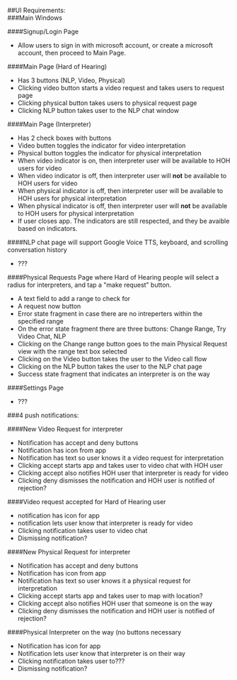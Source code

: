 ##UI Requirements:  
###Main Windows

####Signup/Login Page
* Allow users to sign in with microsoft account, or create a microsoft account, then proceed to Main Page.

####Main Page (Hard of Hearing)
* Has 3 buttons (NLP, Video, Physical)
* Clicking video button starts a video request and takes users to request page
* Clicking physical button takes users to physical request page
* Clicking NLP button takes user to the NLP chat window

####Main Page (Interpreter)
* Has 2 check boxes with buttons
* Video butten toggles the indicator for video interpretation
* Physical button toggles the indicator for physical interpretation
* When video indicator is on, then interpreter user will be available to HOH users for video
* When video indicator is off, then interpreter user will **not** be available to HOH users for video
* When physical indicator is off, then interpreter user will be available to HOH users for physical interpretation
* When physical indicator is off, then interpreter user will **not** be available to HOH users for physical interpretation
* If user closes app. The indicators are still respected, and they be avaible based on indicators.

####NLP chat page will support Google Voice TTS, keyboard, and scrolling conversation history
* ???

####Physical Requests Page where Hard of Hearing people will select a radius for interpreters, and tap a "make request" button.
* A text field to add a range to check for
* A request now button
* Error state fragment in case there are no intreperters within the specified range
* On the error state fragment there are three buttons: Change Range, Try Video Chat, NLP
* Clicking on the Change range button goes to the main Physical Request view with the range text box selected
* Clicking on the Video button takes the user to the Video call flow
* Clicking on the NLP button takes the user to the NLP chat page
* Success state fragment that indicates an interpreter is on the way

####Settings Page
* ???

###4 push notifications:

####New Video Request for interpreter
* Notification has accept and deny buttons
* Notification has icon from app
* Notification has text so user knows it a video request for interpretation
* Clicking accept starts app and takes user to video chat with HOH user
* Clicking accept also notifies HOH user that interpreter is ready for video 
* Clicking deny dismisses the notification and HOH user is notified of rejection?

####Video request accepted for Hard of Hearing user  
* notification has icon for app
* notification lets user know that interpreter is ready for video
* Clicking notification takes user to video chat
* Dismissing notification?
 
####New Physical Request for interpreter
* Notification has accept and deny buttons
* Notification has icon from app
* Notification has text so user knows it a physical request for interpretation
* Clicking accept starts app and takes user to map with location?
* Clicking accept also notifies HOH user that someone is on the way
* Clicking deny dismisses the notification and HOH user is notified of rejection?

####Physical Interpreter on the way (no buttons necessary
* Notification has icon for app
* Notification lets user know that interpreter is on their way
* Clicking notification takes user to???
* Dismissing notification?
